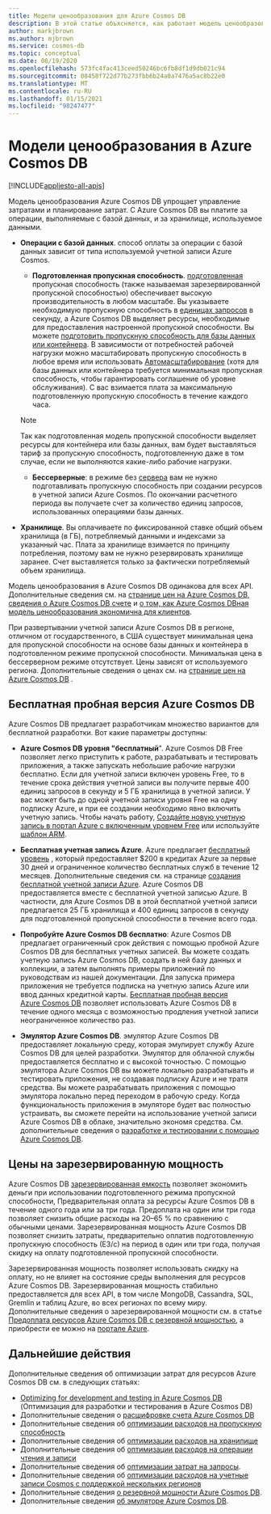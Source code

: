 ```yaml
---
title: Модели ценообразования для Azure Cosmos DB
description: В этой статье объясняется, как работает модель ценообразования Azure Cosmos DB и как она упрощает управление затратами и планирование затрат.
author: markjbrown
ms.author: mjbrown
ms.service: cosmos-db
ms.topic: conceptual
ms.date: 08/19/2020
ms.openlocfilehash: 573fc4fac413ceed50246bc6fb8df1d9db021c94
ms.sourcegitcommit: 08458f722d77b273fbb6b24a0a7476a5ac8b22e0
ms.translationtype: MT
ms.contentlocale: ru-RU
ms.lasthandoff: 01/15/2021
ms.locfileid: "98247477"
---
```

# <a name="pricing-model-in-azure-cosmos-db"></a>Модели ценообразования в Azure Cosmos DB
[!INCLUDE[appliesto-all-apis](includes/appliesto-all-apis.md)]

Модель ценообразования Azure Cosmos DB упрощает управление затратами и планирование затрат. С Azure Cosmos DB вы платите за операции, выполняемые с базой данных, и за хранилище, используемое данными.

- **Операции с базой данных**. способ оплаты за операции с базой данных зависит от типа используемой учетной записи Azure Cosmos.

  - **Подготовленная пропускная способность**. [подготовленная](set-throughput.md) пропускная способность (также называемая зарезервированной пропускной способностью) обеспечивает высокую производительность в любом масштабе. Вы указываете необходимую пропускную способность в [единицах запросов](request-units.md) в секунду, а Azure Cosmos DB выделяет ресурсы, необходимые для предоставления настроенной пропускной способности. Вы можете [подготовить пропускную способность для базы данных или контейнера](set-throughput.md). В зависимости от потребностей рабочей нагрузки можно масштабировать пропускную способность в любое время или использовать [Автомасштабирование](provision-throughput-autoscale.md) (хотя для базы данных или контейнера требуется минимальная пропускная способность, чтобы гарантировать соглашение об уровне обслуживания). С вас взимается плата за максимальную подготовленную пропускную способность в течение каждого часа.

   > [!NOTE]
   > Так как подготовленная модель пропускной способности выделяет ресурсы для контейнера или базы данных, вам будет выставляться тариф за пропускную способность, подготовленную даже в том случае, если не выполняются какие-либо рабочие нагрузки.

  - **Бессерверные**: в режиме без [сервера](serverless.md) вам не нужно подготавливать пропускную способность при создании ресурсов в учетной записи Azure Cosmos. По окончании расчетного периода вы получаете счет за количество единиц запросов, использованных операциями базы данных.

- **Хранилище**. Вы оплачиваете по фиксированной ставке общий объем хранилища (в ГБ), потребляемый данными и индексами за указанный час. Плата за хранилище взимается по принципу потребления, поэтому вам не нужно резервировать хранилище заранее. Счет выставляется только за фактически потребляемый объем хранилища.

Модель ценообразования в Azure Cosmos DB одинакова для всех API. Дополнительные сведения см. на [странице цен на Azure Cosmos DB](https://azure.microsoft.com/pricing/details/cosmos-db/), [сведения о Azure Cosmos DB счете](understand-your-bill.md) и [о том, как Azure Cosmos DBная модель ценообразования экономична для клиентов](total-cost-ownership.md).

При развертывании учетной записи Azure Cosmos DB в регионе, отличном от государственного, в США существует минимальная цена для пропускной способности на основе базы данных и контейнера в подготовленном режиме пропускной способности. Минимальная цена в бессерверном режиме отсутствует. Цены зависят от используемого региона. Дополнительные сведения о ценах см. на [странице цен на Azure Cosmos DB](https://azure.microsoft.com/pricing/details/cosmos-db/) .

## <a name="try-azure-cosmos-db-for-free"></a>Бесплатная пробная версия Azure Cosmos DB

Azure Cosmos DB предлагает разработчикам множество вариантов для бесплатной разработки. Вот какие параметры доступны:

* **Azure Cosmos DB уровня "бесплатный**". Azure Cosmos DB Free позволяет легко приступить к работе, разрабатывать и тестировать приложения, а также запускать небольшие рабочие нагрузки бесплатно. Если для учетной записи включен уровень Free, то в течение срока действия учетной записи вы получите первые 400 единиц запросов в секунду и 5 ГБ хранилища в учетной записи. У вас может быть до одной учетной записи уровня Free на одну подписку Azure, и при ее создании необходимо явно включить учетную запись. Чтобы начать работу, [Создайте новую учетную запись в портал Azure с включенным уровнем Free](create-cosmosdb-resources-portal.md) или используйте [шаблон ARM](./manage-with-templates.md#free-tier).

* **Бесплатная учетная запись Azure**. Azure предлагает [бесплатный уровень](https://azure.microsoft.com/free/) , который предоставляет $200 в кредитах Azure за первые 30 дней и ограниченное количество бесплатных служб в течение 12 месяцев. Дополнительные сведения см. на странице [создания бесплатной учетной записи Azure](../cost-management-billing/manage/avoid-charges-free-account.md). Azure Cosmos DB предоставляется вместе с бесплатной учетной записью Azure. В частности, для Azure Cosmos DB в этой бесплатной учетной записи предлагается 25 ГБ хранилища и 400 единиц запросов в секунду для подготовленной пропускной способности в течение всего года.

* **Попробуйте Azure Cosmos DB бесплатно**: Azure Cosmos DB предлагает ограниченный срок действия с помощью пробной Azure Cosmos DB для бесплатных учетных записей. Вы можете создать учетную запись Azure Cosmos DB, создать в ней базу данных и коллекции, а затем выполнять примеры приложений по руководствам из нашей документации. Для запуска примера приложения не требуется подписка на учетную запись Azure или ввод данных кредитной карты. [Бесплатная пробная версия Azure Cosmos DB](https://azure.microsoft.com/try/cosmosdb/) позволяет использовать Azure Cosmos DB в течение одного месяца с возможностью продления учетной записи неограниченное количество раз.

* **Эмулятор Azure Cosmos DB**. эмулятор Azure Cosmos DB предоставляет локальную среду, которая эмулирует службу Azure Cosmos DB для целей разработки. Эмулятор для облачной службы предоставляется бесплатно и с высокой точностью. С помощью эмулятора Azure Cosmos DB вы можете локально разрабатывать и тестировать приложения, не создавая подписку Azure и не тратя средства. Вы можете разрабатывать приложения с помощью эмулятора локально перед переходом в рабочую среду. Когда функциональность приложения в эмуляторе будет вас полностью устраивать, вы сможете перейти на использование учетной записи Azure Cosmos DB в облаке, значительно экономя средства. См. дополнительные сведения о [разработке и тестировании с помощью Azure Cosmos DB](local-emulator.md).

## <a name="pricing-with-reserved-capacity"></a>Цены на зарезервированную мощность

Azure Cosmos DB [зарезервированная емкость](cosmos-db-reserved-capacity.md) позволяет экономить деньги при использовании подготовленного режима пропускной способности, Предварительная оплата за ресурсы Azure Cosmos DB в течение одного года или за три года. Предоплата на один или три года позволяет снизить общие расходы на 20–65 % по сравнению с обычными ценами. Зарезервированная мощность Azure Cosmos DB позволяет снизить затраты, предварительно оплатив подготовленную пропускную способность (ЕЗ/с) на период в один или три года, получая скидку на оплату подготовленной пропускной способности. 

Зарезервированная мощность позволяет использовать скидку на оплату, но не влияет на состояние среды выполнения для ресурсов Azure Cosmos DB. Зарезервированная мощность стабильно предоставляется для всех API, в том числе MongoDB, Cassandra, SQL, Gremlin и таблиц Azure, во всех регионах по всему миру. Дополнительные сведения о зарезервированной мощности см. в статье [Предоплата ресурсов Azure Cosmos DB с резервной мощностью](cosmos-db-reserved-capacity.md), а приобрести ее можно на [портале Azure](https://portal.azure.com/).

## <a name="next-steps"></a>Дальнейшие действия

Дополнительные сведения об оптимизации затрат для ресурсов Azure Cosmos DB см. в следующих статьях:

* [Optimizing for development and testing in Azure Cosmos DB](optimize-dev-test.md) (Оптимизация для разработки и тестирования в Azure Cosmos DB)
* Дополнительные сведения о [расшифровке счета Azure Cosmos DB](understand-your-bill.md)
* Дополнительные сведения об [оптимизации расходов на пропускную способность](optimize-cost-throughput.md)
* Дополнительные сведения об [оптимизации расходов на хранилище](optimize-cost-storage.md)
* Дополнительные сведения об [оптимизации расходов на операции чтения и записи](optimize-cost-reads-writes.md)
* Дополнительные сведения об [оптимизации затрат на запросы](./optimize-cost-reads-writes.md).
* Дополнительные сведения об [оптимизации расходов на учетные записи Cosmos с поддержкой нескольких регионов](optimize-cost-regions.md)
* Дополнительные сведения [о резервной мощности Azure Cosmos DB](cosmos-db-reserved-capacity.md).
* Дополнительные сведения [об эмуляторе Azure Cosmos DB](local-emulator.md).